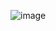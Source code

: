 ![image](https://github.com/KarthikGowdaRamakrishna/MERN-Finance-Dashboard-App-using-Machine-Learning-Typescript-React-Node-MUI/assets/144963620/39c63729-aac8-488c-90be-f80856f55089)
